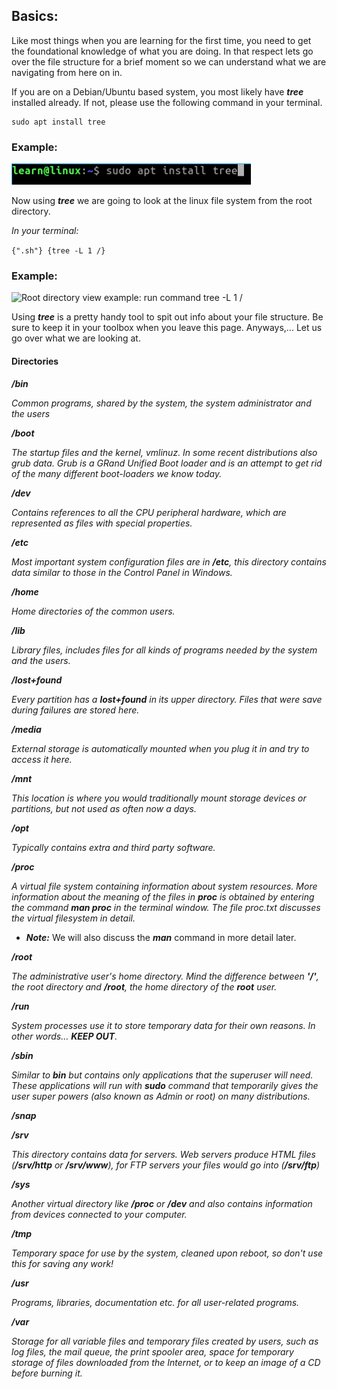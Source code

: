 ## Basics:

Like most things when you are learning for the first time, you need to get the foundational knowledge of what you are doing.  In that respect lets go over the file structure for a brief moment so we can understand what we are navigating from here on in. 

If you are on a Debian/Ubuntu based system, you most likely have ***tree*** installed already. If not, please use the following command in your terminal. 

```
sudo apt install tree
```
### Example: 
![Install tree terminal example: run command sudo apt install tree](../assets/install_tree.png)


Now using ***tree*** we are going to look at the linux file system from the root directory. 

_In your terminal:_

```{".sh"} {tree -L 1 /}```

### Example: 
![Root directory view example: run command tree -L 1 /](../assets/tree_root_dir_view.png)


Using ***tree*** is a pretty handy tool to spit out info about your file structure.  Be sure to keep it in your toolbox when you leave this page. Anyways,... Let us go over what we are looking at. 


#### Directories

***/bin*** 
    
_Common programs, shared by the system, the system administrator and the users_

***/boot***

_The startup files and the kernel, vmlinuz. In some recent distributions also grub data. Grub is a GRand Unified Boot loader and is an attempt to get rid of the many different boot-loaders we know today._

***/dev***

_Contains references to all the CPU peripheral hardware, which are represented as files with special properties._

***/etc***

_Most important system configuration files are in ***/etc***, this directory contains data similar to those in the Control Panel in Windows._

***/home***

_Home directories of the common users._

***/lib***

_Library files, includes files for all kinds of programs needed by the system and the users._

***/lost+found***

_Every partition has a ***lost+found*** in its upper directory.  Files that were save during failures are stored here._

***/media***

_External storage is automatically mounted when you plug it in and try to access it here._

***/mnt***

_This location is where you would traditionally mount storage devices or partitions, but not used as often now a days._

***/opt***

_Typically contains extra and third party software._

***/proc***

_A virtual file system containing information about system resources.  More information about the meaning of the files in ***proc*** is obtained by entering the command ***man proc*** in the terminal window.  The file proc.txt discusses the virtual filesystem in detail._

*   ***Note:*** We will also discuss the ***man*** command in more detail later. 

***/root***

_The administrative user's home directory.  Mind the difference between ***'/'***, the root directory and ***/root***, the home directory of the ***root*** user._

***/run***

_System processes use it to store temporary data for their own reasons. In other words... __KEEP OUT__._

***/sbin***

_Similar to ***bin*** but contains only applications that the superuser will need. These applications will run with ***sudo*** command that temporarily gives the user super powers (also known as Admin or root) on many distributions._


***/snap***



***/srv***

_This directory contains data for servers.  Web servers produce HTML files (***/srv/http*** or ***/srv/www***), for FTP servers your files would go into (***/srv/ftp***)_


***/sys***

_Another virtual directory like ***/proc*** or ***/dev*** and also contains information from devices connected to your computer._

***/tmp***

_Temporary space for use by the system, cleaned upon reboot, so don't use this for saving any work!_


***/usr***

_Programs, libraries, documentation etc. for all user-related programs._


***/var***

_Storage for all variable files and temporary files created by users, such as log files, the mail queue, the print spooler area, space for temporary storage of files downloaded from the Internet, or to keep an image of a CD before burning it._


